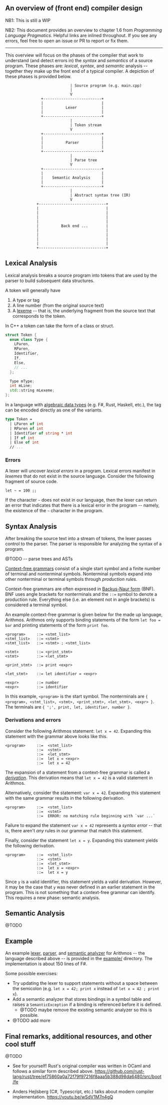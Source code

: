 ## An overview of (front end) compiler design

NB1: This is still a WIP

NB2: This document provides an overview to chapter 1.6 from *Programming
Language Pragmatics*. Helpful links are inlined throughout. If you see any
errors, feel free to open an issue or PR to report or fix them.

---
This overview will focus on the phases of the compiler that work to understand
(and detect errors in) the *syntax* and *semantics* of a source program. These
phases are: *lexical*, *syntax*, and *semantic* analysis -- together they make
up the front end of a typical compiler. A depiction of these phases is provided
below.

```
                             | Source program (e.g. main.cpp)
                             |
                             V
                +--------------------------+
                |                          |
                |          Lexer           |
                |                          |
                +--------------------------+
                             |
                             | Token stream
                             V
                +--------------------------+
                |                          |
                |          Parser          |
                |                          |
                +--------------------------+
                             |
                             | Parse tree
                             V
                +--------------------------+
                |                          |
                |    Semantic Analysis     |
                |                          |
                +--------------------------+
                             |
                             | Abstract syntax tree (IR)
                             V
              +------------------------------+
              |                              |
              |                              |
              |                              |
              |                              |
              |          Back end ...        |
              |                              |
              |                              |
              |                              |
              |                              |
              +------------------------------+

```

## Lexical Analysis

Lexical analysis breaks a source program into tokens that are used by the
parser to build subsequent data structures.

A token will generally have
1. A type or tag
2. A line number (from the original source text)
3. A [lexeme] -- that is, the underlying fragment from the source text that
   corresponds to the token.

In C++ a token can take the form of a class or struct.
```cpp
struct Token {
  enum class Type {
    LParen,
    RParen,
    Identifier,
    If,
    Else,
    // ...
  };

  Type mType;
  int mLine;
  std::string mLexeme;
};
```

In a language with [algebraic data types] (e.g. F#, Rust, Haskell, etc.), the
tag can be encoded directly as one of the variants.
```fsharp
type Token =
  | LParen of int
  | RParen of int
  | Identifier of string * int
  | If of int
  | Else of int
  // ...
```

### Errors

A lexer will uncover *lexical errors* in a program. Lexical errors manifest in
*lexemes* that do not exist in the source language. Consider the following
fragment of source code.

```
let ~ = 100 ;;
```

If the character `~` does not exist in our language, then the lexer can return
an error that indicates that there is a lexical error in the program -- namely,
the existence of the `~` character in the program.

## Syntax Analysis

After breaking the source text into a stream of tokens, the lexer passes
control to the parser. The parser is responsible for analyzing the syntax of a
program.

@TODO -- parse trees and ASTs

[Context-free grammars][CFG] consist of a single start symbol and a finite
number of terminal and nonterminal symbols. Nonterminal symbols expand into
other nonterminal or terminal symbols through *production rules*.

Context-free grammars are often expressed in [Backus-Naur form][BNF] (BNF). BNF
uses angle brackets for nonterminals and the `::=` symbol to denote a
production rule. Everything else (i.e. an element not in angle brackets) is
considered a terminal symbol.

An example context-free grammar is given below for the made up language,
Arithmos. Arithmos only supports binding statements of the form `let foo = bar`
and printing statements of the form `print foo`.

```
<program>     ::= <stmt_list>
<stmt_list>   ::= <stmt>
<stmt_list>   ::= <stmt> ; <stmt_list>

<stmt>        ::= <print_stmt>
<stmt>        ::= <let_stmt>

<print_stmt>  ::= print <expr>

<let_stmt>    ::= let identifier = <expr>

<expr>        ::= number
<expr>        ::= identifier

```

In this example, `<program>` is the start symbol. The nonterminals are `{
<program>, <stmt_list>, <stmt>, <print_stmt>, <let_stmt>, <expr> }`. The
terminals are `{ ';', print, let, identifier, number }`.

### Derivations and errors

Consider the following Arithmos statement: `let x = 42`. Expanding this
statement with the grammar above looks like this.

```
<program>     ::=  <stmt_list>
              ::=  <stmt>
              ::=  <let_stmt>
              ::=  let x = <expr>
              ::=  let x = 42
```
The expansion of a statement from a context-free grammar is called a
*[derivation]*.  This derivation means that `let x = 42` is a valid statement
in Arithmos.

Alternatively, consider the statement: `var x = 42`. Expanding this statement
with the same grammar results in the following derivation.

```
<program>     ::=  <stmt_list>
              ::=  <stmt>
              ::=  ERROR: no matching rule beginning with `var ...`
```

Failure to expand the statement `var x = 42` represents a *syntax error* --
that is, there aren't *any* rules in our grammar that match this statement.

Finally, consider the statement `let x = y`. Expanding this statement yields
the following derivation.
```
<program>     ::=  <stmt_list>
              ::=  <stmt>
              ::=  <let_stmt>
              ::=  let x = <expr>
              ::=  let x = y
```

Since `y` is a valid identifier, this statement yields a valid derivation.
However, it may be the case that `y` was never defined in an earlier statement
in the program. This is not something that a context-free grammar can identify.
This requires a new phase: semantic analysis.

## Semantic Analysis

@TODO

## Example

An example [lexer], [parser], and [semantic analyzer][semant] for Arithmos --
the language described above -- is provided in the [example/] directory.  The
implementation is about 150 lines of F#.

Some possible exercises:
- Try updating the lexer to support statements without a space between the
  semicolon (e.g. `let x = 42; print x` instead of `let x = 42 ; print x`).
- Add a semantic analyzer that stores bindings in a symbol table and raises a
  `SemanticException` if a binding is referenced before it is defined.
    - @TODO maybe remove the existing semantic analyzer so this is possible.
- @TODO add more

## Final remarks, additional resources, and other cool stuff

@TODO

- See for yourself! Rust's original compiler was written in OCaml and follows a
  similar form described above.
  https://github.com/rust-lang/rust/tree/ef75860a0a72f79f97216f8aaa5b388d98da6480/src/boot/fe

- Anders Hejlsberg (C#, Typescript, etc.) talks about modern compiler
  implementation.  https://youtu.be/wSdV1M7n4gQ


<!-- Links -->
[BNF]: https://en.wikipedia.org/wiki/Backus%E2%80%93Naur_form
[CFG]: https://en.wikipedia.org/wiki/Context-free_grammar
[algebraic data types]: https://en.wikipedia.org/wiki/Algebraic_data_type
[derivation]: https://en.wikipedia.org/wiki/Context-free_grammar#Derivations_and_syntax_trees
[example/]: https://github.com/nickrtorres/cecs342-lab/tree/master/00/example
[lex]: https://en.wikipedia.org/wiki/Lex_(software)
[lexeme]: https://en.wikipedia.org/wiki/Lexical_analysis#Lexeme
[lexer]: https://github.com/nickrtorres/cecs342-lab/blob/master/00/example/Program.fs#L23
[parser]: https://github.com/nickrtorres/cecs342-lab/blob/master/00/example/Program.fs#L56
[semant]: https://github.com/nickrtorres/cecs342-lab/blob/master/00/example/Program.fs#L102
